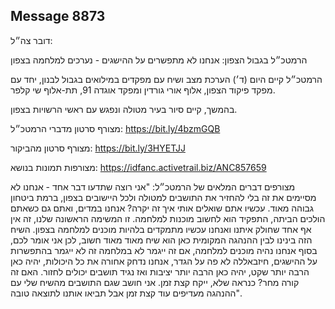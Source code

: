 ## Message 8873

דובר צה״ל: 

הרמטכ״ל בגבול הצפון: אנחנו לא מתפשרים על ההישגים - נערכים למלחמה בצפון

הרמטכ״ל קיים היום (ד׳) הערכת מצב ושיח עם מפקדים במילואים בגבול לבנון, יחד עם מפקד פיקוד הצפון, אלוף אורי גורדין ומפקד אוגדה 91, תת-אלוף שי קלפר. 

בהמשך, קיים סיור בעיר מטולה ונפגש עם ראשי הרשויות בצפון. 

מצורף סרטון מדברי הרמטכ״ל: https://bit.ly/4bzmGQB

מצורף סרטון מהביקור: https://bit.ly/3HYETJJ

מצורפות תמונות בנושא: https://idfanc.activetrail.biz/ANC857659

מצורפים דברים המלאים של הרמטכ״ל: "אני רוצה שתדעו דבר אחד - אנחנו לא מסיימים את זה בלי להחזיר את התושבים למטולה ולכל היישובים בצפון, ברמת ביטחון גבוהה מאוד. עכשיו אתם שואלים אותי איך זה יקרה? אנחנו במדים, ואתם גם כשאתם הולכים הביתה, התפקיד הוא לחשוב מוכנות למלחמה. זו המשימה הראשונה שלנו, זה אין אף אחד שחולק איתנו ואנחנו עכשיו מתמקדים בלהיות מוכנים למלחמה בצפון.
השיח הזה בינינו לבין ההנהגה המקומית כאן הוא שיח מאוד מאוד חשוב, לכן אני אומר לכם, בסוף אנחנו נהיה מוכנים למלחמה, אם זה ייגמר לא במלחמה זה לא ייגמר בהתפשרות על ההישגים, חיזבאללה לא פה על הגדר, אנחנו נדחק אחורה את כל היכולות, יהיה כאן הרבה יותר שקט, יהיה כאן הרבה יותר יציבות ואז נגיד תושבים יכולים לחזור. האם זה קורה מחר? כנראה שלא, ייקח קצת זמן. אני חושב שגם התושבים מהשיח שלי עם ההנהגה מעדיפים עוד קצת זמן אבל תביאו אותנו לתוצאה טובה".


